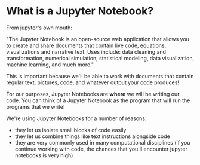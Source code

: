 What is a Jupyter Notebook?
=======================

From [jupyter](https://jupyter.org/)'s own mouth:

"The Jupyter Notebook is an open-source web application that allows you to create and share documents that contain live code, equations, visualizations and narrative text. Uses include: data cleaning and transformation, numerical simulation, statistical modeling, data visualization, machine learning, and much more."

This is important because we'll be able to work with documents that contain regular text, pictures, code, and whatever output your code produces!

For our purposes, Jupyter Notebooks are __where__ we will be writing our code. You can think of a Jupyter Notebook as the program that will run the programs that we write!

We're using Jupyter Notebooks for a number of reasons:
- they let us isolate small blocks of code easily
- they let us combine things like text instructions alongside code
- they are very commonly used in many computational disciplines (if you continue working with code, the chances that you'll encounter jupyter notebooks is very high)

